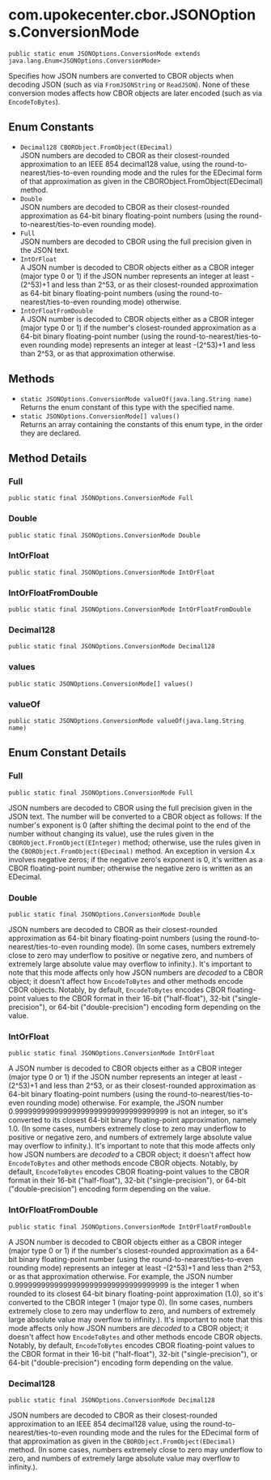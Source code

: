 # com.upokecenter.cbor.JSONOptions.ConversionMode

    public static enum JSONOptions.ConversionMode extends java.lang.Enum<JSONOptions.ConversionMode>

Specifies how JSON numbers are converted to CBOR objects when decoding JSON
(such as via <code>FromJSONString</code> or <code>ReadJSON</code>). None of
these conversion modes affects how CBOR objects are later encoded
(such as via <code>EncodeToBytes</code>).

## Enum Constants

- `Decimal128 CBORObject.FromObject(EDecimal)`<br>
  JSON numbers are decoded to CBOR as their closest-rounded approximation to
  an IEEE 854 decimal128 value, using the
  round-to-nearest/ties-to-even rounding mode and the rules for the
  EDecimal form of that approximation as given in the
  CBORObject.FromObject(EDecimal) method.
- `Double`<br>
  JSON numbers are decoded to CBOR as their closest-rounded approximation as
  64-bit binary floating-point numbers (using the
  round-to-nearest/ties-to-even rounding mode).
- `Full`<br>
  JSON numbers are decoded to CBOR using the full precision given in the JSON
  text.
- `IntOrFloat`<br>
  A JSON number is decoded to CBOR objects either as a CBOR integer (major
  type 0 or 1) if the JSON number represents an integer at least
  -(2^53)+1 and less than 2^53, or as their closest-rounded
  approximation as 64-bit binary floating-point numbers (using the
  round-to-nearest/ties-to-even rounding mode) otherwise.
- `IntOrFloatFromDouble`<br>
  A JSON number is decoded to CBOR objects either as a CBOR integer (major
  type 0 or 1) if the number's closest-rounded approximation as a
  64-bit binary floating-point number (using the
  round-to-nearest/ties-to-even rounding mode) represents an
  integer at least -(2^53)+1 and less than 2^53, or as that
  approximation otherwise.

## Methods

- `static JSONOptions.ConversionMode valueOf​(java.lang.String name)`<br>
  Returns the enum constant of this type with the specified name.
- `static JSONOptions.ConversionMode[] values()`<br>
  Returns an array containing the constants of this enum type, in
  the order they are declared.

## Method Details

### Full

    public static final JSONOptions.ConversionMode Full

### Double

    public static final JSONOptions.ConversionMode Double

### IntOrFloat

    public static final JSONOptions.ConversionMode IntOrFloat

### IntOrFloatFromDouble

    public static final JSONOptions.ConversionMode IntOrFloatFromDouble

### Decimal128

    public static final JSONOptions.ConversionMode Decimal128

### values

    public static JSONOptions.ConversionMode[] values()

### valueOf

    public static JSONOptions.ConversionMode valueOf​(java.lang.String name)

## Enum Constant Details

### Full

    public static final JSONOptions.ConversionMode Full

JSON numbers are decoded to CBOR using the full precision given in the JSON
text. The number will be converted to a CBOR object as follows:
If the number's exponent is 0 (after shifting the decimal point
to the end of the number without changing its value), use the
rules given in the <code>CBORObject.FromObject(EInteger)</code> method;
otherwise, use the rules given in the
<code>CBORObject.FromObject(EDecimal)</code> method. An exception in
version 4.x involves negative zeros; if the negative zero's
exponent is 0, it's written as a CBOR floating-point number;
otherwise the negative zero is written as an EDecimal.

### Double

    public static final JSONOptions.ConversionMode Double

JSON numbers are decoded to CBOR as their closest-rounded approximation as
64-bit binary floating-point numbers (using the
round-to-nearest/ties-to-even rounding mode). (In some cases,
numbers extremely close to zero may underflow to positive or
negative zero, and numbers of extremely large absolute value may
overflow to infinity.). It's important to note that this mode
affects only how JSON numbers are <i>decoded</i> to a CBOR
object; it doesn't affect how <code>EncodeToBytes</code> and other
methods encode CBOR objects. Notably, by default,
<code>EncodeToBytes</code> encodes CBOR floating-point values to the
CBOR format in their 16-bit ("half-float"), 32-bit
("single-precision"), or 64-bit ("double-precision") encoding
form depending on the value.

### IntOrFloat

    public static final JSONOptions.ConversionMode IntOrFloat

A JSON number is decoded to CBOR objects either as a CBOR integer (major
type 0 or 1) if the JSON number represents an integer at least
-(2^53)+1 and less than 2^53, or as their closest-rounded
approximation as 64-bit binary floating-point numbers (using the
round-to-nearest/ties-to-even rounding mode) otherwise. For
example, the JSON number 0.99999999999999999999999999999999999 is
not an integer, so it's converted to its closest 64-bit binary
floating-point approximation, namely 1.0. (In some cases, numbers
extremely close to zero may underflow to positive or negative
zero, and numbers of extremely large absolute value may overflow
to infinity.). It's important to note that this mode affects only
how JSON numbers are <i>decoded</i> to a CBOR object; it doesn't
affect how <code>EncodeToBytes</code> and other methods encode CBOR
objects. Notably, by default, <code>EncodeToBytes</code> encodes CBOR
floating-point values to the CBOR format in their 16-bit
("half-float"), 32-bit ("single-precision"), or 64-bit
("double-precision") encoding form depending on the value.

### IntOrFloatFromDouble

    public static final JSONOptions.ConversionMode IntOrFloatFromDouble

A JSON number is decoded to CBOR objects either as a CBOR integer (major
type 0 or 1) if the number's closest-rounded approximation as a
64-bit binary floating-point number (using the
round-to-nearest/ties-to-even rounding mode) represents an
integer at least -(2^53)+1 and less than 2^53, or as that
approximation otherwise. For example, the JSON number
0.99999999999999999999999999999999999 is the integer 1 when
rounded to its closest 64-bit binary floating-point approximation
(1.0), so it's converted to the CBOR integer 1 (major type 0).
(In some cases, numbers extremely close to zero may underflow to
zero, and numbers of extremely large absolute value may overflow
to infinity.). It's important to note that this mode affects only
how JSON numbers are <i>decoded</i> to a CBOR object; it doesn't
affect how <code>EncodeToBytes</code> and other methods encode CBOR
objects. Notably, by default, <code>EncodeToBytes</code> encodes CBOR
floating-point values to the CBOR format in their 16-bit
("half-float"), 32-bit ("single-precision"), or 64-bit
("double-precision") encoding form depending on the value.

### Decimal128

    public static final JSONOptions.ConversionMode Decimal128

JSON numbers are decoded to CBOR as their closest-rounded approximation to
an IEEE 854 decimal128 value, using the
round-to-nearest/ties-to-even rounding mode and the rules for the
EDecimal form of that approximation as given in the
<code>CBORObject.FromObject(EDecimal)</code> method. (In some cases,
numbers extremely close to zero may underflow to zero, and
numbers of extremely large absolute value may overflow to
infinity.).
